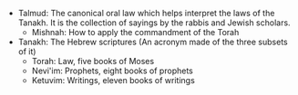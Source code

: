 - Talmud: The canonical oral law which helps interpret the laws of the Tanakh. It is the collection of sayings by the rabbis and Jewish scholars.
	- Mishnah: How to apply the commandment of the Torah
- Tanakh: The Hebrew scriptures (An acronym made of the three subsets of it)
	- Torah: Law, five books of Moses
	- Nevi'im: Prophets, eight books of prophets
	- Ketuvim: Writings, eleven books of writings
